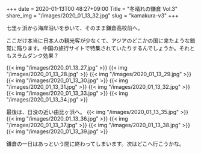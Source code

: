 +++
date  = 2020-01-13T00:48:27+09:00
Title = "冬晴れの鎌倉 Vol.3"
share_img = "/images/2020_01_13_32.jpg"
slug = "kamakura-v3"
+++

七里ヶ浜から海岸沿いを歩いて、そのまま鎌倉高校前へ。

ここだけ本当に日本人の観光客が少なくて、アジアのどこかの国に来たような錯覚に陥ります。中国の旅行サイトで特集されていたりするんでしょうか。それともスラムダンク効果？

{{< img "/images/2020_01_13_27.jpg" >}}
{{< img "/images/2020_01_13_28.jpg" >}}
{{< img "/images/2020_01_13_29.jpg" >}}
{{< img "/images/2020_01_13_30.jpg" >}}
{{< img "/images/2020_01_13_31.jpg" >}}
{{< img "/images/2020_01_13_32.jpg" >}}
{{< img "/images/2020_01_13_33.jpg" >}}
{{< img "/images/2020_01_13_34.jpg" >}}

最後は、日没の近い由比ヶ浜へ。
{{< img "/images/2020_01_13_35.jpg" >}}
{{< img "/images/2020_01_13_36.jpg" >}}
{{< img "/images/2020_01_13_37.jpg" >}}
{{< img "/images/2020_01_13_38.jpg" >}}
{{< img "/images/2020_01_13_39.jpg" >}}

鎌倉の一日はあっという間に終わってしまいます。次はどこへ行こうかな。